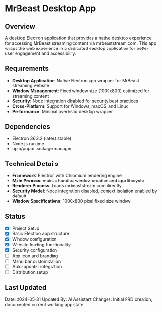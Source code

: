 # MrBeast Desktop App

## Overview
A desktop Electron application that provides a native desktop experience for accessing MrBeast streaming content via mrbeaststream.com. This app wraps the web experience in a dedicated desktop application for better user engagement and accessibility.

## Requirements
- **Desktop Application**: Native Electron app wrapper for MrBeast streaming website
- **Window Management**: Fixed window size (1000x800) optimized for streaming content
- **Security**: Node integration disabled for security best practices
- **Cross-Platform**: Support for Windows, macOS, and Linux
- **Performance**: Minimal overhead desktop wrapper

## Dependencies
- Electron 36.3.2 (latest stable)
- Node.js runtime
- npm/pnpm package manager

## Technical Details
- **Framework**: Electron with Chromium rendering engine
- **Main Process**: main.js handles window creation and app lifecycle
- **Renderer Process**: Loads mrbeaststream.com directly
- **Security Model**: Node integration disabled, context isolation enabled by default
- **Window Specifications**: 1000x800 pixel fixed size window

## Status
- [x] Project Setup
- [x] Basic Electron app structure
- [x] Window configuration
- [x] Website loading functionality
- [x] Security configuration
- [ ] App icon and branding
- [ ] Menu bar customization
- [ ] Auto-updater integration
- [ ] Distribution setup

## Last Updated
Date: 2024-05-31
Updated By: AI Assistant
Changes: Initial PRD creation, documented current working app state 